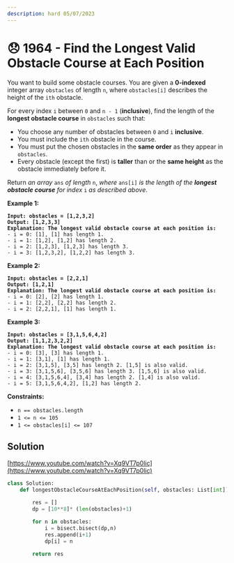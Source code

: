 ```yaml
---
description: hard 05/07/2023
---
```


# 😞 1964 - Find the Longest Valid Obstacle Course at Each Position

You want to build some obstacle courses. You are given a **0-indexed** integer array `obstacles` of length `n`, where `obstacles[i]` describes the height of the `ith` obstacle.

For every index `i` between `0` and `n - 1` (**inclusive**), find the length of the **longest obstacle course** in `obstacles` such that:

* You choose any number of obstacles between `0` and `i` **inclusive**.
* You must include the `ith` obstacle in the course.
* You must put the chosen obstacles in the **same order** as they appear in `obstacles`.
* Every obstacle (except the first) is **taller** than or the **same height** as the obstacle immediately before it.

Return _an array_ `ans` _of length_ `n`, _where_ `ans[i]` _is the length of the **longest obstacle course** for index_ `i` _as described above_.

&#x20;

**Example 1:**

<pre><code><strong>Input: obstacles = [1,2,3,2]
</strong><strong>Output: [1,2,3,3]
</strong><strong>Explanation: The longest valid obstacle course at each position is:
</strong>- i = 0: [1], [1] has length 1.
- i = 1: [1,2], [1,2] has length 2.
- i = 2: [1,2,3], [1,2,3] has length 3.
- i = 3: [1,2,3,2], [1,2,2] has length 3.
</code></pre>

**Example 2:**

<pre><code><strong>Input: obstacles = [2,2,1]
</strong><strong>Output: [1,2,1]
</strong><strong>Explanation: The longest valid obstacle course at each position is:
</strong>- i = 0: [2], [2] has length 1.
- i = 1: [2,2], [2,2] has length 2.
- i = 2: [2,2,1], [1] has length 1.
</code></pre>

**Example 3:**

<pre><code><strong>Input: obstacles = [3,1,5,6,4,2]
</strong><strong>Output: [1,1,2,3,2,2]
</strong><strong>Explanation: The longest valid obstacle course at each position is:
</strong>- i = 0: [3], [3] has length 1.
- i = 1: [3,1], [1] has length 1.
- i = 2: [3,1,5], [3,5] has length 2. [1,5] is also valid.
- i = 3: [3,1,5,6], [3,5,6] has length 3. [1,5,6] is also valid.
- i = 4: [3,1,5,6,4], [3,4] has length 2. [1,4] is also valid.
- i = 5: [3,1,5,6,4,2], [1,2] has length 2.
</code></pre>

&#x20;

**Constraints:**

* `n == obstacles.length`
* `1 <= n <= 105`
* `1 <= obstacles[i] <= 107`

## Solution

[https://www.youtube.com/watch?v=Xq9VT7p0lic](https://www.youtube.com/watch?v=Xq9VT7p0lic)

```python
class Solution:
    def longestObstacleCourseAtEachPosition(self, obstacles: List[int]) -> List[int]:

        res = []
        dp = [10**8]* (len(obstacles)+1)

        for n in obstacles:
            i = bisect.bisect(dp,n)
            res.append(i+1)
            dp[i] = n
        
        return res

```
